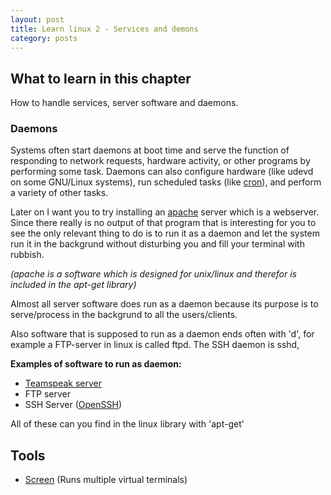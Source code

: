 ```yaml
---
layout: post
title: Learn linux 2 - Services and demons
category: posts
---
```


## What to learn in this chapter
How to handle services, server software and daemons.
 

### Daemons
Systems often start daemons at boot time and serve the function of responding to network requests, hardware activity, or other programs by performing some task. Daemons can also configure hardware (like udevd on some GNU/Linux systems), run scheduled tasks (like [cron](http://en.wikipedia.org/wiki/Cron)), and perform a variety of other tasks.

Later on I want you to try installing an [apache](http://en.wikipedia.org/wiki/Apache_HTTP_Server) server which is a webserver.
Since there really is no output of that program that is interesting for you to see the only relevant thing to do is to run it as a daemon and let the system run it in the backgrund without disturbing you and fill your terminal with rubbish.

*(apache is a software which is designed for unix/linux and therefor is included in the apt-get library)*

Almost all server software does run as a daemon because its purpose is to serve/process in the backgrund to all the users/clients.

Also software that is supposed to run as a daemon ends often with 'd', for example a FTP-server in linux is called ftpd. The SSH daemon is sshd,

**Examples of software to run as daemon:**

- [Teamspeak server](http://teamspeak.com/?page=downloads)
- FTP server
- SSH Server ([OpenSSH](http://en.wikipedia.org/wiki/OpenSSH))

All of these can you find in the linux library with 'apt-get'

## Tools

- [Screen](http://www.gnu.org/software/screen/) (Runs multiple virtual terminals)



